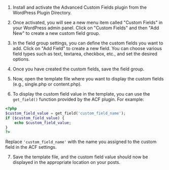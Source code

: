 1. Install and activate the Advanced Custom Fields plugin from the WordPress Plugin Directory.

2. Once activated, you will see a new menu item called "Custom Fields" in your WordPress admin panel. Click on "Custom Fields" and then "Add New" to create a new custom field group.

3. In the field group settings, you can define the custom fields you want to add. Click on "Add Field" to create a new field. You can choose various field types such as text, textarea, checkbox, etc., and set the desired options.

4. Once you have created the custom fields, save the field group.

5. Now, open the template file where you want to display the custom fields (e.g., single.php or content.php).

6. To display the custom field value in the template, you can use the `get_field()` function provided by the ACF plugin. For example:

```php
<?php
$custom_field_value = get_field('custom_field_name');
if ($custom_field_value) {
    echo $custom_field_value;
}
?>
```

Replace `'custom_field_name'` with the name you assigned to the custom field in the ACF settings.

7. Save the template file, and the custom field value should now be displayed in the appropriate location on your posts.
